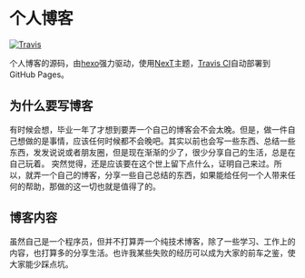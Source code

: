 # 个人博客

[![Travis](https://img.shields.io/travis/hezhii/hezhii.github.io.svg)]()

个人博客的源码，由[hexo](https://hexo.io/)强力驱动，使用[NexT](http://theme-next.iissnan.com/)主题，[Travis CI](https://travis-ci.org/)自动部署到GitHub Pages。

## 为什么要写博客

有时候会想，毕业一年了才想到要弄一个自己的博客会不会太晚。但是，做一件自己想做的是事情，应该任何时候都不会晚吧。其实以前也会写一些东西、总结一些东西，发发说说或者朋友圈，但是现在渐渐的少了，很少分享自己的生活，总是在自己玩着。
突然觉得，还是应该要在这个世上留下点什么，证明自己来过。所以，就弄一个自己的博客，分享一些自己总结的东西，如果能给任何一个人带来任何的帮助，那做的这一切也就是值得了的。

## 博客内容

虽然自己是一个程序员，但并不打算弄一个纯技术博客，除了一些学习、工作上的内容，也打算多的分享生活。也许我某些失败的经历可以成为大家的前车之鉴，使大家能少踩点坑。
